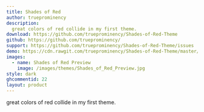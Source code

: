 ```yaml
---
title: Shades of Red
author: trueprominency
description:
  great colors of red collide in my first theme.
download: https://github.com/trueprominency/Shades-of-Red-Theme
github: https://github.com/trueprominency/
support: https://github.com/trueprominency/Shades-of-Red-Theme/issues
demo: https://cdn.rawgit.com/trueprominency/Shades-of-Red-Theme/master/shades-of-red.theme.css
images:
  - name: Shades of Red Preview
    image: /images/themes/Shades_of_Red_Preview.jpg
style: dark   
ghcommentid: 22
layout: product
---
```

great colors of red collide in my first theme.